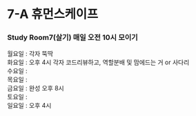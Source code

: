 # 7-A 휴먼스케이프

### Study Room7(살기) 매일 오전 10시 모이기 

월요일 : 각자 뚝딱  
화요일 : 오후 4시 각자 코드리뷰하고, 역할분배 및 맘에드는 거 or 사다리  
수요일 :  
목요일 :  
금요일 : 완성 오후 8시  
토요일 :  
일요일 : 오후 4시  

